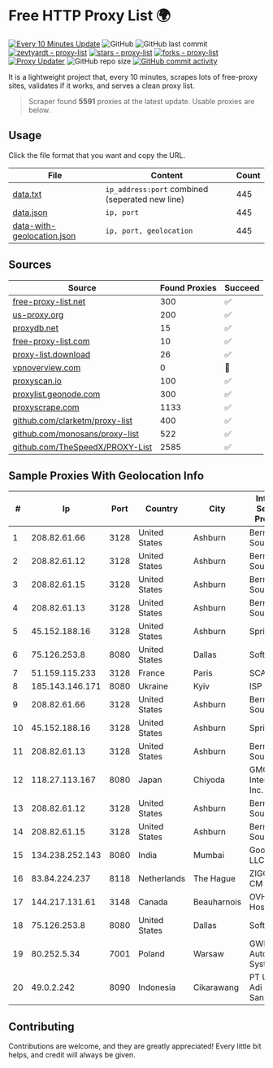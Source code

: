 
# Free HTTP Proxy List 🌍

[![Every 10 Minutes Update](https://github.com/mertguvencli/http-proxy-list/actions/workflows/main.yml/badge.svg?branch=main)](https://github.com/mertguvencli/http-proxy-list/actions/workflows/main.yml)
![GitHub](https://img.shields.io/github/license/mertguvencli/http-proxy-list)
![GitHub last commit](https://img.shields.io/github/last-commit/mertguvencli/http-proxy-list)
[![zevtyardt - proxy-list](https://img.shields.io/static/v1?label=zevtyardt&message=proxy-list&color=blue&logo=github)](https://github.com/zevtyardt/proxy-list "Go to GitHub repo")
[![stars - proxy-list](https://img.shields.io/github/stars/zevtyardt/proxy-list?style=social)](https://github.com/zevtyardt/proxy-list)
[![forks - proxy-list](https://img.shields.io/github/forks/zevtyardt/proxy-list?style=social)](https://github.com/zevtyardt/proxy-list)
[![Proxy Updater](https://github.com/zevtyardt/proxy-list/workflows/Proxy%20Updater/badge.svg)](https://github.com/zevtyardt/proxy-list/actions?query=workflow:"Proxy+Updater")
![GitHub repo size](https://img.shields.io/github/repo-size/zevtyardt/proxy-list)
[![GitHub commit activity](https://img.shields.io/github/commit-activity/m/zevtyardt/proxy-list?logo=commits)](https://github.com/zevtyardt/proxy-list/commits/main)

It is a lightweight project that, every 10 minutes, scrapes lots of free-proxy sites, validates if it works, and serves a clean proxy list.

> Scraper found **5591** proxies at the latest update. Usable proxies are below.

## Usage

Click the file format that you want and copy the URL.

|File|Content|Count|
|----|-------|-----|
|[data.txt](https://raw.githubusercontent.com/mertguvencli/http-proxy-list/main/proxy-list/data.txt)|`ip_address:port` combined (seperated new line)|445|
|[data.json](https://raw.githubusercontent.com/mertguvencli/http-proxy-list/main/proxy-list/data.json)|`ip, port`|445|
|[data-with-geolocation.json](https://raw.githubusercontent.com/mertguvencli/http-proxy-list/main/proxy-list/data-with-geolocation.json)|`ip, port, geolocation`|445|

## Sources

|Source|Found Proxies|Succeed|
|------|-------------|-------|
|[free-proxy-list.net](https://free-proxy-list.net)|300|✅|
|[us-proxy.org](https://www.us-proxy.org)|200|✅|
|[proxydb.net](http://proxydb.net)|15|✅|
|[free-proxy-list.com](https://free-proxy-list.com/?page=&port=&type%5B%5D=http&type%5B%5D=https&up_time=0&search=Search)|10|✅|
|[proxy-list.download](https://www.proxy-list.download/HTTP)|26|✅|
|[vpnoverview.com](https://vpnoverview.com/privacy/anonymous-browsing/free-proxy-servers)|0|🚫|
|[proxyscan.io](https://www.proxyscan.io)|100|✅|
|[proxylist.geonode.com](https://proxylist.geonode.com/api/proxy-list?limit=300&page=1&sort_by=lastChecked&sort_type=desc&protocols=http,https)|300|✅|
|[proxyscrape.com](https://api.proxyscrape.com/v2/?request=displayproxies&protocol=http&timeout=10000&country=all&ssl=all&anonymity=all)|1133|✅|
|[github.com/clarketm/proxy-list](https://raw.githubusercontent.com/clarketm/proxy-list/master/proxy-list-raw.txt)|400|✅|
|[github.com/monosans/proxy-list](https://raw.githubusercontent.com/monosans/proxy-list/main/proxies/http.txt)|522|✅|
|[github.com/TheSpeedX/PROXY-List](https://raw.githubusercontent.com/TheSpeedX/PROXY-List/master/http.txt)|2585|✅|


## Sample Proxies With Geolocation Info

|#|Ip|Port|Country|City|Internet Service Provider|
|-|--|----|-------|----|-------------------------|
|1|208.82.61.66|3128|United States|Ashburn|Bernardi Sounds|
|2|208.82.61.12|3128|United States|Ashburn|Bernardi Sounds|
|3|208.82.61.15|3128|United States|Ashburn|Bernardi Sounds|
|4|208.82.61.13|3128|United States|Ashburn|Bernardi Sounds|
|5|45.152.188.16|3128|United States|Ashburn|Sprint|
|6|75.126.253.8|8080|United States|Dallas|SoftLayer|
|7|51.159.115.233|3128|France|Paris|SCALEWAY|
|8|185.143.146.171|8080|Ukraine|Kyiv|ISP UTELS|
|9|208.82.61.66|3128|United States|Ashburn|Bernardi Sounds|
|10|45.152.188.16|3128|United States|Ashburn|Sprint|
|11|208.82.61.13|3128|United States|Ashburn|Bernardi Sounds|
|12|118.27.113.167|8080|Japan|Chiyoda|GMO Internet, Inc.|
|13|208.82.61.12|3128|United States|Ashburn|Bernardi Sounds|
|14|208.82.61.15|3128|United States|Ashburn|Bernardi Sounds|
|15|134.238.252.143|8080|India|Mumbai|Google LLC|
|16|83.84.224.237|8118|Netherlands|The Hague|ZIGGO-CM|
|17|144.217.131.61|3148|Canada|Beauharnois|OVH Hosting|
|18|75.126.253.8|8080|United States|Dallas|SoftLayer|
|19|80.252.5.34|7001|Poland|Warsaw|GWNET Autonomus System|
|20|49.0.2.242|8090|Indonesia|Cikarawang|PT Usaha Adi Sanggoro|



## Contributing

Contributions are welcome, and they are greatly appreciated! Every
little bit helps, and credit will always be given.


